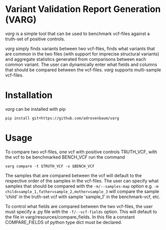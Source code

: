 # Variant Validation Report Generation (VARG)

*varg* is a simple tool that can be used to benchmark vcf-files against a truth-set of positive controls.

*varg* simply finds variants between two vcf-files, finds what variants that are common in the two files (with support for imprecise structural variants)
and aggregate statistics generated from comparisons between each common variant. The user can dynamically enter what fields and columns that should be compared between the vcf-files. *varg* supports multi-sample vcf-files.

# Installation

*varg* can be installed with pip

```console
pip install git+https://github.com/adrosenbaum/varg
```

# Usage

To compare two vcf-files, one vcf with positive controls TRUTH_VCF, with the vcf to be benchmarked BENCH_VCF run the command

```console
varg compare -t $TRUTH_VCF -v $BENCH_VCF
```

The samples that are compared between the vcf will default to the respective order of the samples in the vcf-files. The user can specify what samples that should be compared with the ```-m/--samples-map``` option e.g. ```-m child=sample_1,father=sample_2,mother=sample_3``` will compare the sample 'child' in the truth-set vcf with sample 'sample_1' in the benchmark-vcf, etc.

To control what fields are compared between the two vcf-files, the user must specify a .py file with the ```-f/--vcf-fields``` option. This will default to the file in varg/resources/compare_fields. In this file a constant COMPARE_FIELDS of python type dict must be declared. 
